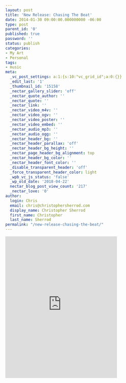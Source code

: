 ```yaml
---
layout: post
title: 'New Release: Chasing The Beat'
date: 2014-01-30 09:00:00.000000000 -06:00
type: post
parent_id: '0'
published: true
password: ''
status: publish
categories:
- My Art
- Personal
tags:
- music
meta:
  _vc_post_settings: a:1:{s:10:"vc_grid_id";a:0:{}}
  _edit_last: '1'
  _thumbnail_id: '15158'
  _nectar_gallery_slider: 'off'
  _nectar_quote_author: ''
  _nectar_quote: ''
  _nectar_link: ''
  _nectar_video_m4v: ''
  _nectar_video_ogv: ''
  _nectar_video_poster: ''
  _nectar_video_embed: ''
  _nectar_audio_mp3: ''
  _nectar_audio_ogg: ''
  _nectar_header_bg: ''
  _nectar_header_parallax: 'off'
  _nectar_header_bg_height: ''
  _nectar_page_header_bg_alignment: top
  _nectar_header_bg_color: ''
  _nectar_header_font_color: ''
  _disable_transparent_header: 'off'
  _force_transparent_header_color: light
  _wpb_vc_js_status: 'false'
  _wp_old_date: '2018-04-22'
  nectar_blog_post_view_count: '217'
  _nectar_love: '0'
author:
  login: Chris
  email: chris@christophersherrod.com
  display_name: Christopher Sherrod
  first_name: Christopher
  last_name: Sherrod
permalink: "/new-release-chasing-the-beat/"
---
```

<p><iframe style="border: 0; width: 350px; height: 442px;" src="https://bandcamp.com/EmbeddedPlayer/track=1002464404/size=large/bgcol=ffffff/linkcol=0687f5/tracklist=false/transparent=true/" seamless><a href="http://chr1stopher.bandcamp.com/track/chasing-the-beat">Chasing The Beat by Chr1stoher</a></iframe></p>
